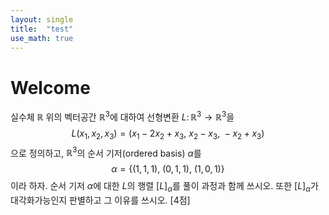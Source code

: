 ```yaml
---
layout: single
title:  "test"
use_math: true
---
```


# Welcome

실수체 $\mathbb{R}$ 위의 벡터공간 $\mathbb{R}^3$에 대하여 선형변환 $L \colon \mathbb{R}^3 \to \mathbb{R}^3$을 
$$L(x_1, x_2, x_3) = (x_1 - 2x_2 + x_3, \ x_2 - x_3, \ -x_2 + x_3)$$
으로 정의하고, $\mathbb{R}^3$의 순서 기저(ordered basis) $\alpha$를
$$\alpha = \{ (1, 1, 1), \: (0, 1, 1), \: (1, 0, 1)\}$$
이라 하자.
순서 기저 $\alpha$에 대한 $L$의 행렬 $[L]_{\alpha}$를 풀이 과정과 함께 쓰시오.
또한 $[L]_{\alpha}$가 대각화가능인지 판별하고 그 이유를 쓰시오.  [4점]
